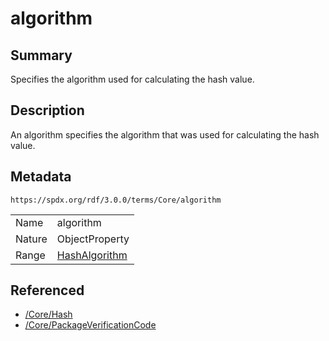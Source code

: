 <!-- Automatically generated by spec-parser v2.3.0 on 2024-07-09T17:43:37.025898+00:00 -->
<!-- SPDX-License-Identifier: Community-Spec-1.0 -->

# algorithm

## Summary

Specifies the algorithm used for calculating the hash value.


## Description

An algorithm specifies the algorithm that was used for calculating the hash
value.


## Metadata

`https://spdx.org/rdf/3.0.0/terms/Core/algorithm`


| | |
|---|---|
| Name | algorithm |
| Nature | ObjectProperty |
| Range | [HashAlgorithm](../Vocabularies/HashAlgorithm.md) |




## Referenced

- [/Core/Hash](../../Core/Classes/Hash.md)
- [/Core/PackageVerificationCode](../../Core/Classes/PackageVerificationCode.md)


